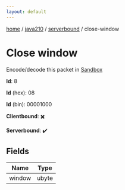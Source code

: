 ```yaml
---
layout: default
---
```


[home](/)  /  [java210](/protocol/java210)  /  [serverbound](/protocol/java210/serverbound)  /  close-window

# Close window

Encode/decode this packet in [Sandbox](../../../sandbox/java210#Serverbound.CloseWindow)

**Id**: 8

**Id** (hex): 08

**Id** (bin): 00001000

**Clientbound**: ✖️

**Serverbound**: ✔️

## Fields

Name | Type
---|---
window | ubyte
